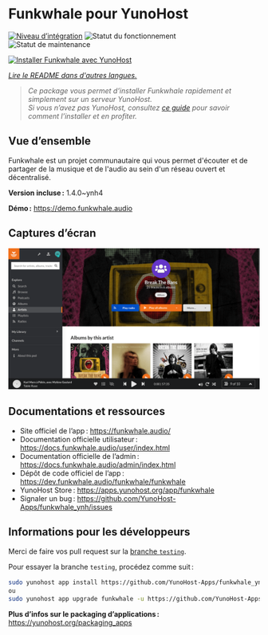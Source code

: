 <!--
Nota bene : ce README est automatiquement généré par <https://github.com/YunoHost/apps/tree/master/tools/readme_generator>
Il NE doit PAS être modifié à la main.
-->

# Funkwhale pour YunoHost

[![Niveau d’intégration](https://apps.yunohost.org/badge/integration/funkwhale)](https://ci-apps.yunohost.org/ci/apps/funkwhale/)
![Statut du fonctionnement](https://apps.yunohost.org/badge/state/funkwhale)
![Statut de maintenance](https://apps.yunohost.org/badge/maintained/funkwhale)

[![Installer Funkwhale avec YunoHost](https://install-app.yunohost.org/install-with-yunohost.svg)](https://install-app.yunohost.org/?app=funkwhale)

*[Lire le README dans d'autres langues.](./ALL_README.md)*

> *Ce package vous permet d’installer Funkwhale rapidement et simplement sur un serveur YunoHost.*  
> *Si vous n’avez pas YunoHost, consultez [ce guide](https://yunohost.org/install) pour savoir comment l’installer et en profiter.*

## Vue d’ensemble

Funkwhale est un projet communautaire qui vous permet d'écouter et de partager de la musique et de l'audio au sein d'un réseau ouvert et décentralisé. 

**Version incluse :** 1.4.0~ynh4

**Démo :** <https://demo.funkwhale.audio>

## Captures d’écran

![Capture d’écran de Funkwhale](./doc/screenshots/screenshot1.png)

## Documentations et ressources

- Site officiel de l’app : <https://funkwhale.audio/>
- Documentation officielle utilisateur : <https://docs.funkwhale.audio/user/index.html>
- Documentation officielle de l’admin : <https://docs.funkwhale.audio/admin/index.html>
- Dépôt de code officiel de l’app : <https://dev.funkwhale.audio/funkwhale/funkwhale>
- YunoHost Store : <https://apps.yunohost.org/app/funkwhale>
- Signaler un bug : <https://github.com/YunoHost-Apps/funkwhale_ynh/issues>

## Informations pour les développeurs

Merci de faire vos pull request sur la [branche `testing`](https://github.com/YunoHost-Apps/funkwhale_ynh/tree/testing).

Pour essayer la branche `testing`, procédez comme suit :

```bash
sudo yunohost app install https://github.com/YunoHost-Apps/funkwhale_ynh/tree/testing --debug
ou
sudo yunohost app upgrade funkwhale -u https://github.com/YunoHost-Apps/funkwhale_ynh/tree/testing --debug
```

**Plus d’infos sur le packaging d’applications :** <https://yunohost.org/packaging_apps>
